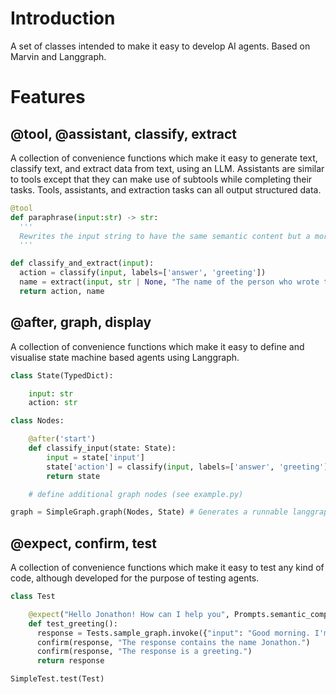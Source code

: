 # Introduction
A set of classes intended to make it easy to develop AI agents. Based on Marvin and Langgraph.
# Features

## @tool, @assistant, classify, extract
A collection of convenience functions which make it easy to generate text, classify text, and extract data from text, using an LLM. Assistants are similar to tools except that they can make use of subtools while completing their tasks. Tools, assistants, and extraction tasks can all output structured data.

```` python
@tool
def paraphrase(input:str) -> str:
  '''
  Rewrites the input string to have the same semantic content but a more creative and upbeat tone.
  '''

def classify_and_extract(input):
  action = classify(input, labels=['answer', 'greeting'])
  name = extract(input, str | None, "The name of the person who wrote the message")[0]
  return action, name
````

## @after, graph, display
A collection of convenience functions which make it easy to define and visualise state machine based agents using Langgraph.

```` python
class State(TypedDict):

    input: str
    action: str

class Nodes:

    @after('start')
    def classify_input(state: State):
        input = state['input']
        state['action'] = classify(input, labels=['answer', 'greeting'])
        return state

    # define additional graph nodes (see example.py)

graph = SimpleGraph.graph(Nodes, State) # Generates a runnable langgraph-based agent with full streaming and debugging support
````

## @expect, confirm, test
A collection of convenience functions which make it easy to test any kind of code, although developed for the purpose of testing agents.

```` python
class Test

    @expect("Hello Jonathon! How can I help you", Prompts.semantic_compare)
    def test_greeting():
      response = Tests.sample_graph.invoke({"input": "Good morning. I'm Jonathon."})['response']
      confirm(response, "The response contains the name Jonathon.")
      confirm(response, "The response is a greeting.")
      return response

SimpleTest.test(Test)
````
